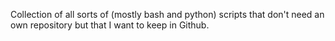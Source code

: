 Collection of all sorts of (mostly bash and python) scripts that don't need anown repository but that I want to keep in Github.